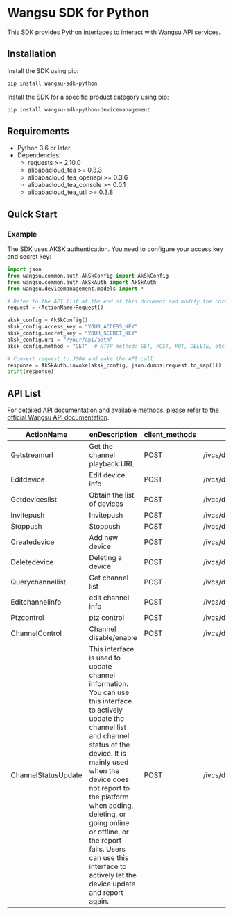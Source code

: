 # Wangsu SDK for Python

This SDK provides Python interfaces to interact with Wangsu API services.

## Installation

Install the SDK using pip:

```bash
pip install wangsu-sdk-python
```

Install the SDK for a specific product category using pip:

```bash
pip install wangsu-sdk-python-devicemanagement
```


## Requirements

- Python 3.6 or later
- Dependencies:
  - requests >= 2.10.0
  - alibabacloud_tea >= 0.3.3
  - alibabacloud_tea_openapi >= 0.3.6
  - alibabacloud_tea_console >= 0.0.1
  - alibabacloud_tea_util >= 0.3.8

## Quick Start

### Example

The SDK uses AKSK authentication. You need to configure your access key and secret key:

```python
import json
from wangsu.common.auth.AkSkConfig import AkSkConfig
from wangsu.common.auth.AkSkAuth import AkSkAuth
from wangsu.devicemanagement.models import *

# Refer to the API list at the end of this document and modify the corresponding {ActionName}, Method, Uri
request = {ActionName}Request()

aksk_config = AkSkConfig()
aksk_config.access_key = "YOUR_ACCESS_KEY"
aksk_config.secret_key = "YOUR_SECRET_KEY"
aksk_config.uri = "/your/api/path"
aksk_config.method = "GET"  # HTTP method: GET, POST, PUT, DELETE, etc.

# Convert request to JSON and make the API call
response = AkSkAuth.invoke(aksk_config, json.dumps(request.to_map()))
print(response)

```



## API List
For detailed API documentation and available methods, please refer to the [official Wangsu API documentation](https://www.wangsu.com/document/api-doc/Overview?productType=all).

| ActionName | enDescription | client_methods | uri |
| --- | --- | --- | --- |
| Getstreamurl | Get the channel playback URL | POST | /ivcs/devicemanage/getStreamUrl |
| Editdevice | Edit device info | POST | /ivcs/devicemanage/editDevice |
| Getdeviceslist | Obtain the list of devices | POST | /ivcs/devicemanage/getDevicesList |
| Invitepush | Invitepush | POST | /ivcs/devicemanage/invitePush |
| Stoppush | Stoppush | POST | /ivcs/devicemanage/stopPush |
| Createdevice | Add new device | POST | /ivcs/devicemanage/createDevice |
| Deletedevice | Deleting a device | POST | /ivcs/devicemanage/deleteDevice |
| Querychannellist | Get channel list | POST | /ivcs/devicemanage/getChnList |
| Editchannelinfo | edit channel info | POST | /ivcs/devicemanage/editChnInfo |
| Ptzcontrol | ptz control | POST | /ivcs/devicemanage/Ptzcontrol |
| ChannelControl | Channel disable/enable | POST | /ivcs/devicemanage/channelControl |
| ChannelStatusUpdate | This interface is used to update channel information. You can use this interface to actively update the channel list and channel status of the device. It is mainly used when the device does not report to the platform when adding, deleting, or going online or offline, or the report fails. Users can use this interface to actively let the device update and report again. | POST | /ivcs/devicemanage/channelStatusUpdate |